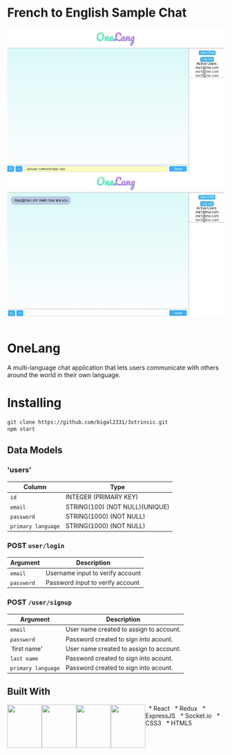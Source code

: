 
# French to English Sample Chat

<img src="/public/frenchChat.JPG" align="right" />
<img src="/public/frenchChatResult.JPG" align="right" />
&nbsp;
&nbsp;

# OneLang

A multi-language chat application that lets users communicate with others around the world in their own language.



# Installing


```
git clone https://github.com/bigal2331/3xtrinsic.git
npm start
```

## Data Models
### 'users'

| Column                | Type                	          |
|-----------------------|---------------------------------|
|`id`                   | INTEGER (PRIMARY KEY)           |
|`email`                | STRING(100) (NOT NULL)(UNIQUE)  |
|`password`             | STRING(1000) (NOT NULL)         |
|`primary language`     | STRING(1000) (NOT NULL)         |



### POST `user/login`

| Argument              | Description                                                                                 |
|-----------------------|---------------------------------------------------------------------------------------------|
| `email`            | Username input to verify account                                                            |
| `password`            | Password input to verify account                                                            |


### POST `/user/signup`

| Argument              | Description                                                                                 |
|-----------------------|---------------------------------------------------------------------------------------------|
| `email`               | User name created to assign to account.                                                     |
| `password`            | Password created to sign into acount.                                                       |
| `first name'          | User name created to assign to account.                                                     |
| `last name`           | Password created to sign into acount.                                                       |
| `primary language`    | Password created to sign into acount.                                                       |

## Built With
  <p style="text-align: center;">
    <img src="https://www.shareicon.net/data/512x512/2016/07/08/117367_logo_512x512.png" align="left" width="80px" height="100px"/>
    <img src="https://raw.githubusercontent.com/reactjs/redux/master/logo/logo.png" align="left" width="80px" height="100px"/>
    <img src="https://upload.wikimedia.org/wikipedia/commons/6/64/Expressjs.png" align="left" width="80px" height="100px"/>
    <img src="https://blog.tuleap.org/sites/default/files/socket-logo.png" align="left" width="80px" height="100px"/>
  </p>
&nbsp;
* React &nbsp;
* Redux &nbsp;
* ExpressJS &nbsp;
* Socket.io &nbsp;
* CSS3 &nbsp;
* HTML5 &nbsp;
